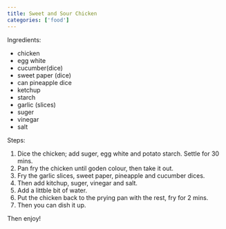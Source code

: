 ```yaml
---
title: Sweet and Sour Chicken
categories: ['food']
---
```


Ingredients:
* chicken    
* egg white   
* cucumber(dice)    
* sweet paper (dice)   
* can pineapple dice
* ketchup    
* starch    
* garlic (slices)    
* suger   
* vinegar   
* salt
     
Steps:
1. Dice the chicken; add suger, egg white and potato starch. Settle for 30 mins. 
2. Pan fry the chicken until goden colour, then take it out.
3. Fry the garlic slices, sweet paper, pineapple and cucumber dices.
4. Then add kitchup, suger, vinegar and salt.
5. Add a littble bit of water.
6. Put the chicken back to the prying pan with the rest, fry for 2 mins.
7. Then you can dish it up.
     
Then enjoy!
